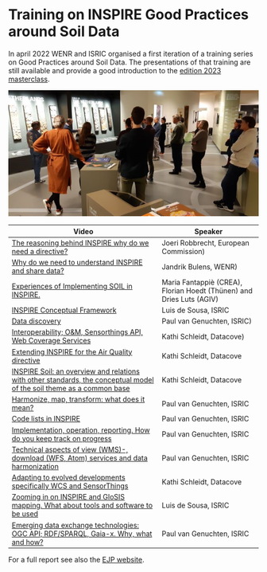 # Training on INSPIRE Good Practices around Soil Data

In april 2022 WENR and ISRIC organised a first iteration of a training series on Good Practices around Soil Data. 
The presentations of that training are still available and provide a good introduction to the [edition 2023 masterclass](./index.md).

![Visit to Soil Museum](img/museum.png)

| Video | Speaker |
| --- | --- |
| [The reasoning behind INSPIRE why do we need a directive?](https://wur.yuja.com/V/Video?v=184972&amp;node=788552&amp;a=1999677049&amp;autoplay=1) | Joeri Robbrecht, European Commission) |
| [Why do we need to understand INSPIRE and share data?](https://wur.yuja.com/V/Video?v=195134&amp;node=829584&amp;a=639795076&amp;autoplay=1) | Jandrik Bulens, WENR) |
| [Experiences of Implementing SOIL in INSPIRE.](https://wur.yuja.com/V/Video?v=184979&amp;node=788563&amp;a=278913036&amp;autoplay=1) | Maria Fantappiè (CREA), Florian Hoedt (Thünen) and Dries Luts (AGIV) |
| [INSPIRE Conceptual Framework](https://wur.yuja.com/V/Video?v=184980&amp;node=788565&amp;a=488615975&amp;autoplay=1) | Luis de Sousa, ISRIC |
| [Data discovery](https://wur.yuja.com/V/Video?v=186423&amp;node=793652&amp;a=1324462841&amp;autoplay=1) | Paul van Genuchten, ISRIC) |
| [Interoperability; O&M, Sensorthings API, Web Coverage Services](https://wur.yuja.com/V/Video?v=184380&amp;node=785951&amp;a=1565884354&amp;autoplay=1) | Kathi Schleidt, Datacove) |
| [Extending INSPIRE for the Air Quality directive](https://wur.yuja.com/V/Video?v=195150&amp;node=829611&amp;a=1837117774&amp;autoplay=1) | Kathi Schleidt, Datacove |
| [INSPIRE Soil: an overview and relations with other standards, the conceptual model of the soil theme as a common base](https://wur.yuja.com/V/Video?v=195152&amp;node=829619&amp;a=1128747791&amp;autoplay=1) | Kathi Schleidt, Datacove |
| [Harmonize, map, transform: what does it mean?](https://wur.yuja.com/V/Video?v=195126&amp;node=829569&amp;a=1133213006&amp;autoplay=1) | Paul van Genuchten, ISRIC |
| [Code lists in INSPIRE](https://wur.yuja.com/V/Video?v=195138&amp;node=829589&amp;a=1673682788&amp;autoplay=1) | Paul van Genuchten, ISRIC |
| [Implementation, operation, reporting. How do you keep track on progress](https://wur.yuja.com/V/Video?v=186413&amp;node=793625&amp;a=1364884267&amp;autoplay=1) | Paul van Genuchten, ISRIC |
| [Technical aspects of view (WMS)-, download (WFS, Atom) services and data harmonization](https://wur.yuja.com/V/Video?v=184438&amp;node=786146&amp;a=1735271407&amp;autoplay=1) | Paul van Genuchten, ISRIC |
| [Adapting to evolved developments specifically WCS and SensorThings](https://wur.yuja.com/V/Video?v=186405&amp;node=793609&amp;a=1936269719&amp;autoplay=1) | Kathi Schleidt, Datacove |
| [Zooming in on INSPIRE and GloSIS mapping. What about tools and software to be used](https://wur.yuja.com/V/Video?v=184392&amp;node=785996&amp;a=2121794774&amp;autoplay=1) | Luis de Sousa, ISRIC |
| [Emerging data exchange technologies: OGC API; RDF/SPARQL, Gaia-x. Why, what and how?](https://wur.yuja.com/V/Video?v=195045&amp;node=829391&amp;a=1780668327&amp;autoplay=1) | Paul van Genuchten, ISRIC |

For a full report see also the [EJP website](https://ejpsoil.eu/about-ejp-soil/news-events/item/artikel/ejp-soil-facilitates-eu-member-states-to-provide-soil-data-following-the-inspire-directive-with-a-training-on-soil-data-good-practices-1).